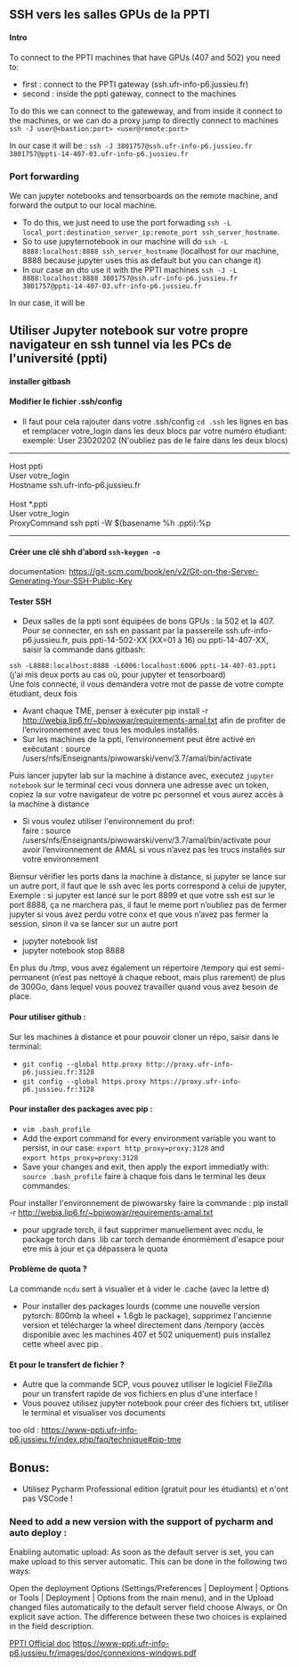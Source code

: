 ## SSH vers les salles GPUs de la PPTI
#### Intro
To connect to the PPTI machines that have GPUs (407 and 502) you need to:
- first : connect to the PPTI gateway (ssh.ufr-info-p6.jussieu.fr)
- second : inside the ppti gateway, connect to the machines 

To do this we can connect to the gateweway, and from inside it connect to the machines, or we can do a proxy jump to directly connect to machines
`ssh -J user@<bastion:port> <user@remote:port>`

In our case it will be : `ssh -J 3801757@ssh.ufr-info-p6.jussieu.fr 3801757@ppti-14-407-03.ufr-info-p6.jussieu.fr`

### Port forwarding 
We can jupyter notebooks and tensorboards on the remote machine, and forward the output to our local machine. 
- To do this, we just need to use the port forwading `ssh -L local_port:destination_server_ip:remote_port ssh_server_hostname`.
- So to use jupyternotebook in our machine will do `ssh -L 8888:localhost:8888 ssh_server_hostname` (localhost for our machine, 8888 because jupyter uses this as default but you can change it)
- In our case an dto use it with the PPTI machines `ssh -J -L 8888:localhost:8888 3801757@ssh.ufr-info-p6.jussieu.fr 3801757@ppti-14-407-03.ufr-info-p6.jussieu.fr`

In our case, it will be 

## Utiliser Jupyter notebook sur votre propre navigateur en ssh tunnel via les PCs de l'université (ppti) 

#### installer gitbash
#### Modifier le fichier .ssh/config 
- Il faut pour cela rajouter dans votre .ssh/config `cd .ssh` les lignes en bas et remplacer votre_login dans les deux blocs par votre numéro étudiant:  
exemple: User 23020202 (N'oubliez pas de le faire dans les deux blocs)

----------------------------------------------------
Host ppti  
User votre_login  
Hostname ssh.ufr-info-p6.jussieu.fr
<br/><br/>
Host *.ppti  
User votre_login  
ProxyCommand ssh ppti -W $(basename %h .ppti):%p  

----------------------------------------------------

#### Créer une clé shh d’abord `ssh-keygen -o`
documentation: https://git-scm.com/book/en/v2/Git-on-the-Server-Generating-Your-SSH-Public-Key

#### Tester SSH
- Deux salles de la ppti sont équipées de bons GPUs : la 502 et la 407. Pour se connecter, en ssh en passant par la passerelle ssh.ufr-info-p6.jussieu.fr,  puis ppti-14-502-XX (XX=01 à 16) ou ppti-14-407-XX, saisir la commande dans gitbash: 

`ssh -L8888:localhost:8888 -L6006:localhost:6006 ppti-14-407-03.ppti` 
(j'ai mis deux ports au cas où, pour jupyter et tensorboard)  
Une fois connecté, il vous demandera votre mot de passe de votre compte étudiant, deux fois


- Avant chaque TME, penser à exécuter pip install -r http://webia.lip6.fr/~bpiwowar/requirements-amal.txt afin de profiter de l’environnement avec tous les modules installés. 
- Sur les machines de la ppti, l’environnement peut être activé en exécutant : source /users/nfs/Enseignants/piwowarski/venv/3.7/amal/bin/activate


Puis lancer jupyter lab sur la machine à distance avec, executez `jupyter notebook` sur le terminal ceci vous donnera une adresse avec un token, copiez la sur votre navigateur de votre pc personnel et vous aurez accès à la machine à distance
- Si vous voulez utiliser l'environnement du prof:  
 faire : source /users/nfs/Enseignants/piwowarski/venv/3.7/amal/bin/activate pour avoir l’environnement de AMAL si vous n’avez pas les trucs installés sur votre environnement  

Biensur vérifier les ports dans la machine à distance, si jupyter se lance sur un autre port, il faut que le ssh avec les ports correspond à celui de jupyter, 
Exemple : si jupyter est lancé sur le port 8899 et que votre ssh est sur le port 8888, ça ne marchera pas, il faut le meme port 
n’oubliez pas de fermer jupyter si vous avez perdu votre conx et que vous n’avez pas fermer la session, sinon il va se lancer sur un autre port
-	jupyter notebook list
-	jupyter notebook stop 8888

En plus du /tmp, vous avez également un répertoire /tempory qui est semi-permanent (n’est pas nettoyé à chaque reboot, mais plus rarement) de plus de 300Go, dans lequel vous pouvez travailler quand vous avez besoin de place.

#### Pour utiliser github :
Sur les machines à distance et pour pouvoir cloner un répo, saisir dans le terminal:

- `git config --global http.proxy http://proxy.ufr-info-p6.jussieu.fr:3128`
- `git config --global https.proxy https://proxy.ufr-info-p6.jussieu.fr:3128`

#### Pour installer des packages avec pip :  
- `vim .bash_profile`
- Add the export command for every environment variable you want to persist, in our case:
`export http_proxy=proxy:3128` and  
`export https_proxy=proxy:3128`
- Save your changes and exit, then apply the export immediatly with: `source .bash_profile`
faire  à chaque fois dans le terminal les deux commandes:


Pour installer l'environnement de piwowarsky faire la commande : 
pip install -r http://webia.lip6.fr/~bpiwowar/requirements-amal.txt

- pour upgrade torch, il faut supprimer manuellement avec ncdu, le package torch dans .lib car torch demande énormément d'esapce pour etre mis à jour et ça dépassera le quota

#### Problème de quota ?
La commande `ncdu` sert à visualier et à vider le .cache (avec la lettre d)
- Pour installer des packages lourds (comme une nouvelle version pytorch: 800mb la wheel + 1.6gb le package), supprimez l'ancienne version et télécharger la wheel directement dans /tempory (accès disponible avec les machines 407 et 502 uniquement) puis installez cette wheel avec pip .

#### Et pour le transfert de fichier ?
-	Autre que la commande SCP, vous pouvez utiliser le logiciel FileZilla pour un transfert rapide de vos fichiers en plus d'une interface !
-	Vous pouvez utilisez jupyter notebook pour créer des fichiers txt, utiliser le terminal et visualiser vos documents

too old :
https://www-ppti.ufr-info-p6.jussieu.fr/index.php/faq/technique#pip-tme

## Bonus:
- Utilisez Pycharm Professional edition (gratuit pour les étudiants) et n'ont pas VSCode !

### Need to add a new version with the support of pycharm and auto deploy :
Enabling automatic upload:
As soon as the default server is set, you can make upload to this server automatic. This can be done in the following two ways:

Open the deployment Options (Settings/Preferences | Deployment | Options or Tools | Deployment | Options from the main menu), and in the Upload changed files automatically to the default server field choose Always, or On explicit save action. The difference between these two choices is explained in the field description.

[PPTI Official doc](https://www-ppti.ufr-info-p6.jussieu.fr/index.php/support/connexions-distantes)
https://www-ppti.ufr-info-p6.jussieu.fr/images/doc/connexions-windows.pdf
